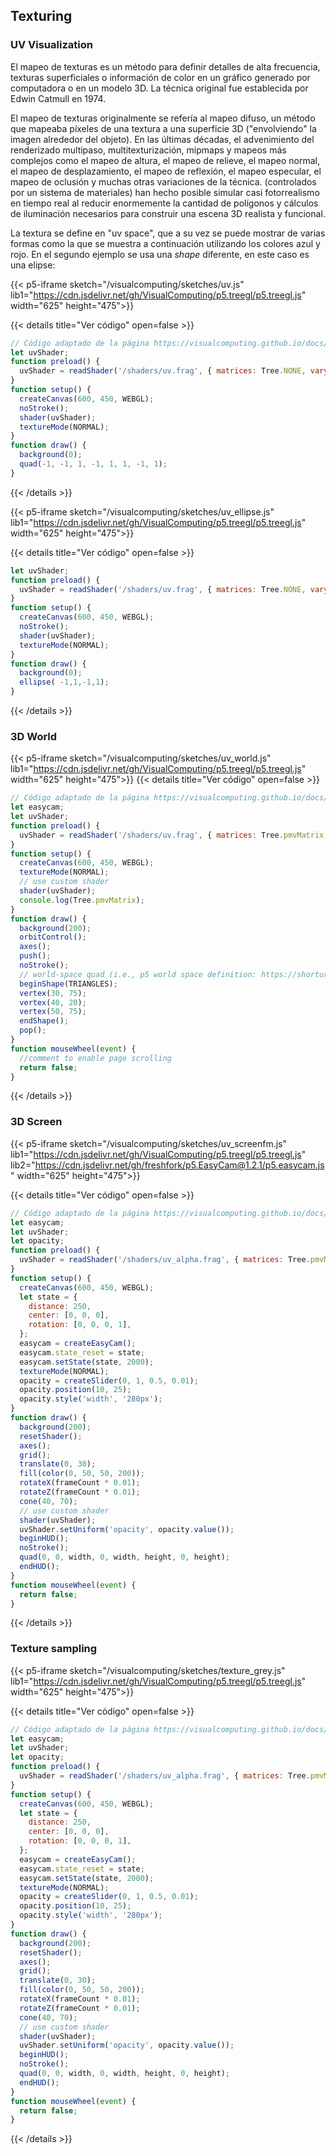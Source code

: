 ## Texturing

### UV Visualization

El mapeo de texturas es un método para definir detalles de alta frecuencia, texturas superficiales o información de color en un gráfico generado por computadora o en un modelo 3D. La técnica original fue establecida por Edwin Catmull en 1974.

El mapeo de texturas originalmente se refería al mapeo difuso, un método que mapeaba píxeles de una textura a una superficie 3D ("envolviendo" la imagen alrededor del objeto). En las últimas décadas, el advenimiento del renderizado multipaso, multitexturización, mipmaps y mapeos más complejos como el mapeo de altura, el mapeo de relieve, el mapeo normal, el mapeo de desplazamiento, el mapeo de reflexión, el mapeo especular, el mapeo de oclusión y muchas otras variaciones de la técnica. (controlados por un sistema de materiales) han hecho posible simular casi fotorrealismo en tiempo real al reducir enormemente la cantidad de polígonos y cálculos de iluminación necesarios para construir una escena 3D realista y funcional.

La textura se define en "uv space", que a su vez se puede mostrar de varias formas como la que se muestra a continuación utilizando los colores azul y rojo. En el segundo ejemplo se usa una *shape* diferente, en este caso es una elipse:

{{< p5-iframe sketch="/visualcomputing/sketches/uv.js" lib1="https://cdn.jsdelivr.net/gh/VisualComputing/p5.treegl/p5.treegl.js" width="625" height="475">}}

{{< details title="Ver código" open=false >}}
```js
// Código adaptado de la página https://visualcomputing.github.io/docs/shaders/texturing/
let uvShader;
function preload() {
  uvShader = readShader('/shaders/uv.frag', { matrices: Tree.NONE, varyings: Tree.texcoords2 });
}
function setup() {
  createCanvas(600, 450, WEBGL);
  noStroke();
  shader(uvShader);
  textureMode(NORMAL);
}
function draw() {
  background(0);
  quad(-1, -1, 1, -1, 1, 1, -1, 1);
}
```
{{< /details >}}


{{< p5-iframe sketch="/visualcomputing/sketches/uv_ellipse.js" lib1="https://cdn.jsdelivr.net/gh/VisualComputing/p5.treegl/p5.treegl.js" width="625" height="475">}}

{{< details title="Ver código" open=false >}}
```js
let uvShader;
function preload() {
  uvShader = readShader('/shaders/uv.frag', { matrices: Tree.NONE, varyings: Tree.texcoords2 });
}
function setup() {
  createCanvas(600, 450, WEBGL);
  noStroke();
  shader(uvShader);
  textureMode(NORMAL);
}
function draw() {
  background(0);
  ellipse( -1,1,-1,1);
}
```
{{< /details >}}



### 3D World



{{< p5-iframe sketch="/visualcomputing/sketches/uv_world.js" lib1="https://cdn.jsdelivr.net/gh/VisualComputing/p5.treegl/p5.treegl.js" width="625" height="475">}}
{{< details title="Ver código" open=false >}}
```js
// Código adaptado de la página https://visualcomputing.github.io/docs/shaders/texturing/
let easycam;
let uvShader;
function preload() {
  uvShader = readShader('/shaders/uv.frag', { matrices: Tree.pmvMatrix, varyings: Tree.texcoords2 });
}
function setup() {
  createCanvas(600, 450, WEBGL);
  textureMode(NORMAL);
  // use custom shader
  shader(uvShader);
  console.log(Tree.pmvMatrix);
}
function draw() {
  background(200);
  orbitControl();
  axes();
  push();
  noStroke();
  // world-space quad (i.e., p5 world space definition: https://shorturl.at/dhCK2)
  beginShape(TRIANGLES);
  vertex(30, 75);
  vertex(40, 20);
  vertex(50, 75);
  endShape();
  pop();
}
function mouseWheel(event) {
  //comment to enable page scrolling
  return false;
}
```
{{< /details >}}

### 3D Screen

{{< p5-iframe sketch="/visualcomputing/sketches/uv_screenfm.js" lib1="https://cdn.jsdelivr.net/gh/VisualComputing/p5.treegl/p5.treegl.js" lib2="https://cdn.jsdelivr.net/gh/freshfork/p5.EasyCam@1.2.1/p5.easycam.js" width="625" height="475">}}

{{< details title="Ver código" open=false >}}
```js
// Código adaptado de la página https://visualcomputing.github.io/docs/shaders/texturing/
let easycam;
let uvShader;
let opacity;
function preload() {
  uvShader = readShader('/shaders/uv_alpha.frag', { matrices: Tree.pmvMatrix, varyings: Tree.texcoords2 });
}
function setup() {
  createCanvas(600, 450, WEBGL);
  let state = {
    distance: 250,
    center: [0, 0, 0],
    rotation: [0, 0, 0, 1],
  };
  easycam = createEasyCam();
  easycam.state_reset = state;
  easycam.setState(state, 2000);
  textureMode(NORMAL);
  opacity = createSlider(0, 1, 0.5, 0.01);
  opacity.position(10, 25);
  opacity.style('width', '280px');
}
function draw() {
  background(200);
  resetShader();
  axes();
  grid();
  translate(0, 30);
  fill(color(0, 50, 50, 200));
  rotateX(frameCount * 0.01);
  rotateZ(frameCount * 0.01);
  cone(40, 70);
  // use custom shader
  shader(uvShader);
  uvShader.setUniform('opacity', opacity.value());
  beginHUD();
  noStroke();
  quad(0, 0, width, 0, width, height, 0, height);
  endHUD();
}
function mouseWheel(event) {
  return false;
}
```
{{< /details >}}

### Texture sampling

{{< p5-iframe sketch="/visualcomputing/sketches/texture_grey.js" lib1="https://cdn.jsdelivr.net/gh/VisualComputing/p5.treegl/p5.treegl.js"  width="625" height="475">}}

{{< details title="Ver código" open=false >}}
```js
// Código adaptado de la página https://visualcomputing.github.io/docs/shaders/texturing/
let easycam;
let uvShader;
let opacity;
function preload() {
  uvShader = readShader('/shaders/uv_alpha.frag', { matrices: Tree.pmvMatrix, varyings: Tree.texcoords2 });
}
function setup() {
  createCanvas(600, 450, WEBGL);
  let state = {
    distance: 250,
    center: [0, 0, 0],
    rotation: [0, 0, 0, 1],
  };
  easycam = createEasyCam();
  easycam.state_reset = state;
  easycam.setState(state, 2000);
  textureMode(NORMAL);
  opacity = createSlider(0, 1, 0.5, 0.01);
  opacity.position(10, 25);
  opacity.style('width', '280px');
}
function draw() {
  background(200);
  resetShader();
  axes();
  grid();
  translate(0, 30);
  fill(color(0, 50, 50, 200));
  rotateX(frameCount * 0.01);
  rotateZ(frameCount * 0.01);
  cone(40, 70);
  // use custom shader
  shader(uvShader);
  uvShader.setUniform('opacity', opacity.value());
  beginHUD();
  noStroke();
  quad(0, 0, width, 0, width, height, 0, height);
  endHUD();
}
function mouseWheel(event) {
  return false;
}
```
{{< /details >}}
